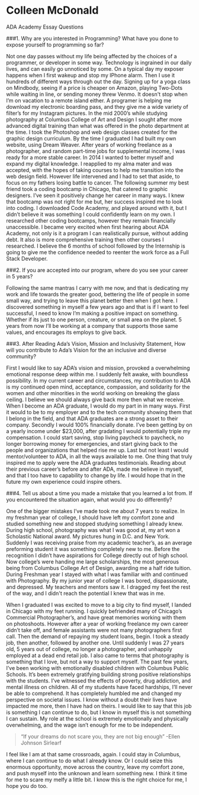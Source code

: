 # Colleen McDonald
ADA Academy Essay Questions
 
 
 
###1. Why are you interested in Programming? What have you done to expose yourself to programming so far?  

Not one day passes without my life being affected by the choices of a programmer, or developer in some way. Technology is ingrained in our daily lives, and can easily go unnoticed by some.  On a typical day my exposer happens when I first wakeup and stop my IPhone alarm. Then I use it hundreds of different ways through out the day. Signing up for a yoga class on Mindbody,  seeing if a price is cheaper on Amazon, playing Two-Dots while waiting in line, or sending money threw Venmo. It doesn't stop when I’m on vacation to a remote island either. A programer is helping me download my electronic boarding pass, and they give me a wide variety of filter’s for my Instagram pictures.
In the mid 2000’s while studying photography at Columbus College of Art and Design I sought after more advanced digital training than what was offered in the photo department at the time. I took the Photoshop and web design classes created for the graphic design curriculum. By the time I graduated I had built my own website, using Dream Weaver. After years of working freelance as a photographer, and random part-time jobs for supplemental income, I was ready for a more stable career. In 2014 I wanted to better myself and expand my digital knowledge. I reapplied to my alma mater and was accepted, with the hopes of taking courses to help me transition into the web design field. However life intervened and I had to set that aside, to focus on my fathers losing battle to cancer. The following summer my best friend took a coding bootcamp in Chicago, that catered to graphic designers. I’ve seen it positively change her career in many ways. I knew that bootcamp was not right for me but, her success inspired me to look into coding. I downloaded Code Academy, and played around with it, but I didn’t believe it was something I could confidently learn on my own. I researched other coding bootcamps, however they remain financially unaccessible. I became very excited when first hearing about ADA Academy, not only is it a program I can realistically  pursue, without adding debt. It also is more comprehensive training then other courses I researched. I believe the 6 months of school followed by the Internship is going to give me the confidence needed to reenter the work force as a Full Stack Developer. 


###2. If you are accepted into our program, where do you see your career in 5 years?

Following the same mantras I carry with me now, and that is dedicating my work and life towards the greater good, bettering the life of people in some small way, and trying to leave this planet better then when I got here. I discovered something in myself a few years ago and that is if I want to feel successful, I need to know I’m making a positive impact on something. Whether if its just to one person, creature, or small area on the planet.  5 years from now I’ll be working at a company that supports those same values, and encourages its employs to give back. 


###3. After Reading Ada’s Vision, Mission and Inclusivity Statement, How will you contribute to Ada’s Vision for the an inclusive and diverse community?

First I would like to say ADA’s vision and mission, provoked a overwhelming emotional response deep within me. I suddenly felt awake, with boundless possibility. In my current career and circumstances, my contribution to ADA is my continued open mind, acceptance, compassion, and solidarity for the women and other minorities in the world working on breaking the glass ceiling.
I believe we should always give back more then what we receive. When I become an ADA graduate, I would do my part in in many ways. First it would to be to my employer and to the tech community showing them that I belong in the field, and that ADA graduates are a strong asset to their company. Secondly I would 100% financially donate. I’ve been getting by on a yearly income under $23,000, after gradating I would potentially triple my compensation. I could start saving, stop living paycheck to paycheck, no longer borrowing money for emergencies, and start giving back to the people and organizations that helped rise me up. Last but not least I would mentor/volunteer to ADA, in all the ways available to me. One thing that truly inspired me to apply were the ADA graduates testimonials. Reading about their previous career’s before and after ADA, made me believe in myself, and that I too have to capability to change by life. I would hope that in the future my own experience could inspire others.

###4. Tell us about a time you made a mistake that you learned a lot from. If you encountered the situation again, what would you do differently?

One of the bigger mistakes I’ve made took me about 7 years to realize. In my freshman year of college, I should have left my comfort zone and studied something new and stopped studying something I already knew. 
During high school, photography was what I was good at, my art won a Scholastic National award. My pictures hung in D.C. and New York. Suddenly I was receiving praise from my academic teacher’s, as an average preforming student it was something completely new to me. Before the recognition I didn’t have aspirations for College directly out of high school. Now college’s were handing me large scholarships, the most generous being from Columbus College Art of Design, awarding me a half ride tuition. During Freshman year I stayed with what I was familiar with and continued with Photography. By my junior year of college I was bored, dispassionate, and depressed. My teachers and mentors saw it. I dragged my feet the rest of the way, and I didn't reach the potential I knew that was in me. 

When I graduated I was excited to move to a big city to find myself, I landed in Chicago with my feet running. I quickly befriended many of Chicago’s Commercial Photographer’s, and have great memories working with them on photoshoots.  However after a year of working freelance my own career didn’t take off, and female assistants were not many photographers first call. Then the demand of repaying my student loans, begin. I took a steady job, then another, followed by another one. Until suddenly I was 27 years old, 5 years out of college, no longer a photographer, and unhappily employed at a dead end retail job. I also came to terms that photography is something that I love, but not a way to support myself. 
The past few years, I’ve been working with emotionally disabled children with Columbus Public Schools. It’s been extremely gratifying building strong positive relationships with the students. I’ve witnessed the effects of poverty, drug addiction, and mental illness on children. All of my students have faced hardships, I’ll never be able to comprehend. It has completely humbled me and changed my perspective on societal issues. I know without a doubt their lives have impacted me more, then I have had on theirs. I would like to say that this job is something I can continue to do, but I know in myself this is not something I can sustain. My role at the school is extremely emotionally and  physically overwhelming, and the wage isn’t enough for me to be independent.

>“If your dreams do not scare you, they are not big enough” 
>-Ellen Johnson Sirlearf

I feel like I am at that same crossroads, again. I could stay in Columbus, where I can continue to do what I already know. Or I could seize this enormous opportunity, move across the country, leave my comfort zone, and push myself into the unknown and learn something new. I think it time for me to scare my melfy a little bit. I know this is the right choice for me, I hope you do too.







